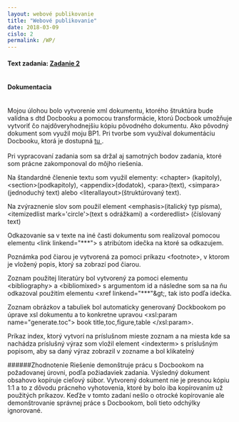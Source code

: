 ```yaml
---
layout: webové publikovanie
title: "Webové publikovanie"
date: 2018-03-09
cislo: 2
permalink: /WP/
---
```

#### Text zadania: <a href="https://wiki.fiit.stuba.sk/study/bc/info/wp/2017-18/zadanie2/"> Zadanie 2</a> <br><br>

#### Dokumentacia

<br>
Mojou úlohou bolo vytvorenie xml dokumentu, ktorého štruktúra bude valídna s dtd Docbooku a pomocou transformácie, ktorú Docbook umožňuje vytvoriť čo najdôveryhodnejšiu kópiu pôvodného dokumentu. Ako pôvodný dokument som využil moju BP1. Pri tvorbe som využíval dokumentáciu Docbooku, ktorá je dostupná <a href = "https://tdg.docbook.org/tdg/4.5/docbook.html"> tu </a>. <br> <br>
Pri vypracovaní zadania som sa držal aj samotných bodov zadania, ktoré som prácne zakomponoval do môjho riešenia.

Na štandardné členenie textu som využil elementy: &lt;chapter&gt; (kapitoly), &lt;section&gt;(podkapitoly), &lt;appendix&gt;(dodatok), &lt;para&gt;(text), &lt;simpara&gt;(jednoduchý text) alebo &lt;literallayout&gt;(štruktúrovaný text).

Na zvýraznenie slov som použil element &lt;emphasis&gt;(italický typ písma), &lt;itemizedlist mark='circle'&gt;(text s odrážkami) a &lt;orderedlist&gt; (číslovaný text)
 
Odkazovanie sa v texte na iné časti dokumentu som realizoval pomocou elementu &lt;link linkend="***"&gt; s atribútom idečka na ktoré sa odkazujem.
 
Poznámka pod čiarou je vytvorená za pomoci príkazu &lt;footnote&gt;, v ktorom je vložený popis, ktorý sa zobrazí pod čiarou.

Zoznam použitej literatúry bol vytvorený za pomoci elementu &lt;bibliography&gt; a &lt;bibliomixed&gt; s argumentom id a následne som sa na ňu odkazoval použitím elementu &lt;xref linkend="***"\&gt;, tak isto podľa idečka.

Zoznam obrázkov a tabuliek bol automaticky generovaný Dockbookom po úprave xsl dokumentu a to konkretne upravou &lt;xsl:param name="generate.toc"&gt; book title,toc,figure,table &lt;/xsl:param&gt;.
 
Príkaz index, ktorý vytvorí na príslušnom mieste zoznam a na miesta kde sa nachádza príslušný výraz som vložil element &lt;indexterm&gt; s príslušným popisom, aby sa daný výraz zobrazil v zozname a bol klikatelný

######Zhodnotenie
Riešenie demonštruje prácu s Docbookom na požadovanej úrovni, podľa požiadaviek zadania. Výsledný dokument obsahovo kopíruje cieľový súbor. Vytvorený dokument nie je presnou kópiu 1:1 a to z dôvodu prácneho vyhotovenia, ktoré by bolo iba kopírovaním už použitých príkazov. Keďže v tomto zadaní nešlo o otrocké kopírovanie ale demonštrovanie správnej práce s Docbookom, boli tieto odchýlky ignorované.
